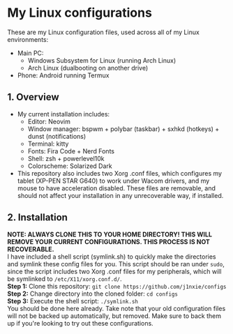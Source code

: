 # My Linux configurations

These are my Linux configuration files, used across all of my Linux environments:

- Main PC:
  - Windows Subsystem for Linux (running Arch Linux)
  - Arch Linux (dualbooting on another drive)
- Phone: Android running Termux

## 1. Overview

- My current installation includes:
  - Editor: Neovim
  - Window manager: bspwm + polybar (taskbar) + sxhkd (hotkeys) + dunst (notifications)
  - Terminal: kitty
  - Fonts: Fira Code + Nerd Fonts
  - Shell: zsh + powerlevel10k
  - Colorscheme: Solarized Dark
- This repository also includes two Xorg .conf files, which configures my tablet (XP-PEN STAR G640) to work under Wacom drivers, and my mouse to have acceleration disabled. These files are removable, and should not affect your installation in any unrecoverable way, if installed.

## 2. Installation

**NOTE: ALWAYS CLONE THIS TO YOUR HOME DIRECTORY! THIS WILL REMOVE YOUR CURRENT CONFIGURATIONS. THIS PROCESS IS NOT RECOVERABLE.** <br />
I have included a shell script (symlink.sh) to quickly make the directories and symlink these config files for you. This script should be ran under `sudo`, since the script includes two Xorg .conf files for my peripherals, which will be symlinked to `/etc/X11/xorg.conf.d/`. <br />
**Step 1:** Clone this repository: `git clone https://github.com/j1nxie/configs` <br />
**Step 2:** Change directory into the cloned folder: `cd configs` <br />
**Step 3:** Execute the shell script: `./symlink.sh` <br />
You should be done here already. Take note that your old configuration files will not be backed up automatically, but removed. Make sure to back them up if you're looking to try out these configurations.
